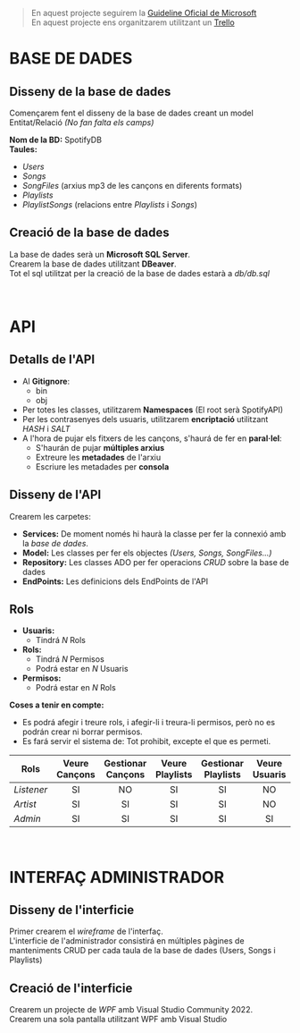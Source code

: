 > En aquest projecte seguirem la [Guideline Oficial de Microsoft](https://learn.microsoft.com/en-us/dotnet/standard/design-guidelines/)  
> En aquest projecte ens organitzarem utilitzant un [Trello](https://trello.com/invite/b/68ee51862d9c12a780825534/ATTI2c0da822107eb575e16da5b6206bd493BC62F6E8/spotify)

# BASE DE DADES
## Disseny de la base de dades
Començarem fent el disseny de la base de dades creant un model Entitat/Relació *(No fan falta els camps)*

**Nom de la BD:** SpotifyDB  
**Taules:**
- *Users* 
- *Songs*
- *SongFiles* (arxius mp3 de les cançons en diferents formats)
- *Playlists*
- *PlaylistSongs* (relacions entre *Playlists* i *Songs*)

## Creació de la base de dades
La base de dades serà un **Microsoft SQL Server**.  
Crearem la base de dades utilitzant **DBeaver**.  
Tot el sql utilitzat per la creació de la base de dades estarà a *db/db.sql*  

<br>

# API
## Detalls de l'API
- Al **Gitignore**:
  - bin
  - obj
- Per totes les classes, utilitzarem **Namespaces** (El root serà SpotifyAPI)
- Per les contrasenyes dels usuaris, utilitzarem **encriptació** utilitzant *HASH* i *SALT*
- A l'hora de pujar els fitxers de les cançons, s'haurá de fer en **paral·lel**:
  - S'haurán de pujar **múltiples arxius**
  - Extreure les **metadades** de l'arxiu
  - Escriure les metadades per **consola** 

## Disseny de l'API
Crearem les carpetes:
- **Services:** De moment només hi haurà la classe per fer la connexió amb la *base de dades*.
- **Model:** Les classes per fer els objectes *(Users, Songs, SongFiles...)*
- **Repository:** Les classes ADO per fer operacions *CRUD* sobre la base de dades
- **EndPoints:** Les definicions dels EndPoints de l'API  

## Rols
- **Usuaris:**
  - Tindrá *N* Rols
- **Rols:**
  - Tindrá *N* Permisos
  - Podrá estar en *N* Usuaris
- **Permisos:**
  - Podrá estar en *N* Rols

**Coses a tenir en compte:**  
- Es podrá afegir i treure rols, i afegir-li i treura-li permisos, però no es podrán crear ni borrar permisos.
- Es fará servir el sistema de: Tot prohibit, excepte el que es permeti.

| Rols | Veure Cançons | Gestionar Cançons | Veure Playlists | Gestionar Playlists | Veure Usuaris | Gestionar Usuaris |
| -------- | :------: | :------: | :------: | :------: | :------: | :------: |
| *Listener* | SI | NO | SI | SI | NO | NO |
| *Artist* | SI | SI | SI | SI | NO | NO |
| *Admin* | SI | SI | SI | SI | SI | SI |
  
<br>
  
# INTERFAÇ ADMINISTRADOR
## Disseny de l'interficie
Primer crearem el *wireframe* de l'interfaç.  
L'interficie de l'administrador consistirá en múltiples pàgines de manteniments CRUD per cada taula de la base de dades (Users, Songs i Playlists)

## Creació de l'interficie
Crearem un projecte de *WPF* amb Visual Studio Community 2022.  
Crearem una sola pantalla utilitzant WPF amb Visual Studio